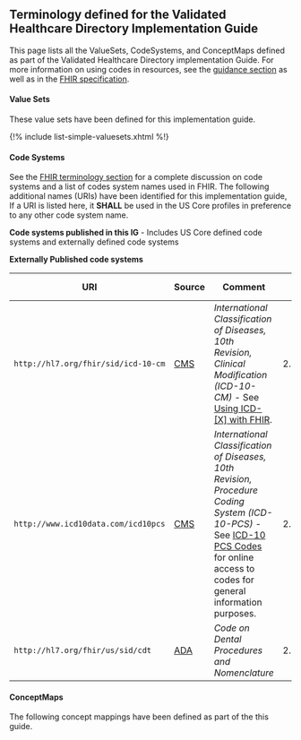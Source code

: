 
## Terminology defined for the Validated Healthcare Directory Implementation Guide

This page lists all the ValueSets, CodeSystems, and ConceptMaps defined as part of the Validated Healthcare Directory implementation Guide. For more information on using codes in resources, see the [guidance section](guidance.html#using-codes-in-us-core-profiles) as well as in the [FHIR specification](http://hl7.org/fhir/STU3/terminologies.html).

#### Value Sets

These value sets have been defined for this implementation guide.

{!% include list-simple-valuesets.xhtml %!}

#### Code Systems

See the [FHIR terminology section](http://hl7.org/fhir/STU3/terminologies-systems.html) for a complete discussion on code systems and a list of codes system names used in FHIR. The following additional names (URIs) have been identified for this implementation guide,   If a URI is listed here, it **SHALL** be used in the US Core profiles in preference to any other code system name.

**Code systems published in this IG** - Includes US Core defined code systems and externally defined code systems

<!-- {sdf% include list-simple-codesystems.xhtml %} -->

<p>
</p>

**Externally Published code systems**

|URI|Source|Comment|OID (for non-FHIR systems)
|---|---|---|---|
|`http://hl7.org/fhir/sid/icd-10-cm`|[CMS](http://www.cms.gov/Medicare/Coding/ICD10/)|*International Classification of Diseases, 10th Revision, Clinical Modification (ICD-10-CM)* -  See [Using ICD-[X] with FHIR](http://hl7.org/fhir/STU3/icd.html#4.2.11).|2.16.840.1.113883.6.90
|`http://www.icd10data.com/icd10pcs`|[CMS](http://www.cms.gov/Medicare/Coding/ICD10/)|*International Classification of Diseases, 10th Revision, Procedure Coding System (ICD-10-PCS)* -  See [ICD-10 PCS Codes](http://www.icd10data.com/icd10pcs) for online access to codes for general information purposes. |2.16.840.1.113883.6.4
|`http://hl7.org/fhir/us/sid/cdt`|[ADA](http://www.ada.org/en/publications/cdt)|*Code on Dental Procedures and Nomenclature*|2.16.840.1.113883.6.13

<!--
|[urn:oid:2.16.840.1.113883.6.238](CodeSystem-cdcrec.html)|[CDC](https://www.cdc.gov/phin/resources/vocabulary/index.html)|*Race & Ethnicity - CDC* - See [CDC Race and Ethnicity Code Set Version 1.0](https://www.cdc.gov/phin/resources/vocabulary/documents/cdc-race--ethnicity-background-and-purpose.pdf).|2.16.840.1.113883.6.238
-->

<p>
</p>

#### ConceptMaps

The following concept mappings have been defined as part of the this guide.

  <!-- {sdf% include list-simple-conceptmaps.xhtml %} -->
<p>
</p>
